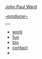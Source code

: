 <div class="col-sm-3">
  <a 
    id="logo" 
    href="{{ site.url }}{{ site.baseurl }}/" 
    class="pl-auto"
  >
    <img 
      class="mt-5 mb-2 w-100" 
      src="{{ site.url }}{{ site.baseurl }}/images/JPW_block_v4.png"
      alt=""
    >
  </a>
  <nav class="navbar navbar-expand-sm navbar-dark bg-transparent sticky-top">
    <a 
      href="{{ site.url }}{{ site.baseurl }}/" 
      class="navbar-brand" >
      John Paul Ward 
      <p class="description align-middle ml-2" >
        &#8211;producer&#8211;
      </p>
    </a>
    <button class="navbar-toggler" type="button" data-toggle="collapse" data-target="#navbarNav" aria-controls="navbarNav" aria-expanded="false" aria-label="Toggle navigation">
      <span class="navbar-toggler-icon"></span>
    </button>
    <div class="collapse navbar-collapse" id="navbarNav">
      <ul id="menu-jpw-main-menu" class="navbar-nav flex-sm-column mx-auto"><li id="menu-item-131" class="menu-item menu-item-type-custom menu-item-object-custom menu-item-131 nav-item"><a href="{{ site.url }}{{ site.baseurl }}/" class="nav-link text-lowercase">work</a></li>
        <li class="nav-item"><a href="{{ site.url }}{{ site.baseurl }}/categories/fun" class="nav-link text-lowercase">fun</a></li>
        <li class="nav-item"><a href="{{ site.url }}{{ site.baseurl }}/bio" class="nav-link text-lowercase">bio</a></li>
        <li class="nav-item"><a href="mailto:{{ site.email | encode_email }}" class="nav-link text-lowercase">contact</a></li>
        <li class="nav-item"><a target="_blank" href="http://instagram.com/{{ site.instagram_username }}" class="nav-link text-lowercase"><i class="fab fa-instagram"></i></a></li>
      </ul>
    </div>
  </nav>
</div>
